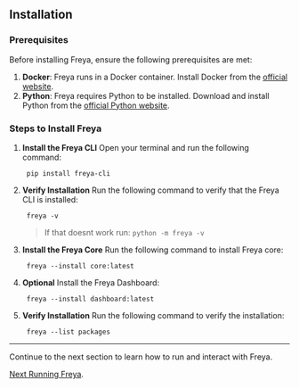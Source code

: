 ## Installation

### Prerequisites
Before installing Freya, ensure the following prerequisites are met:

1. **Docker**: Freya runs in a Docker container. Install Docker from the [official website](https://www.docker.com/get-started).
2. **Python**: Freya requires Python to be installed. Download and install Python from the [official Python website](https://www.python.org/downloads/).

### Steps to Install Freya

1. **Install the Freya CLI**
    Open your terminal and run the following command:
    
        pip install freya-cli

2. **Verify Installation**
    Run the following command to verify that the Freya CLI is installed:

        freya -v
    > If that doesnt work run: `python -m freya -v`

3. **Install the Freya Core**
    Run the following command to install Freya core:

        freya --install core:latest

4. **Optional**
    Install the Freya Dashboard:

        freya --install dashboard:latest

4. **Verify Installation**
    Run the following command to verify the installation:

        freya --list packages

---

Continue to the next section to learn how to run and interact with Freya.

[Next Running Freya](running.md).